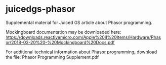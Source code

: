 # juicedgs-phasor
Supplemental material for Juiced GS article about Phasor programming.

Mockingboard documentation may be downloaded here:
https://downloads.reactivemicro.com/Apple%20II%20Items/Hardware/Phasor/2018-03-20%20-%20Mockingboard%20Docs.pdf

For additional technical information about Phasor programming, download the file: Phasor Programming Supplement.pdf 
